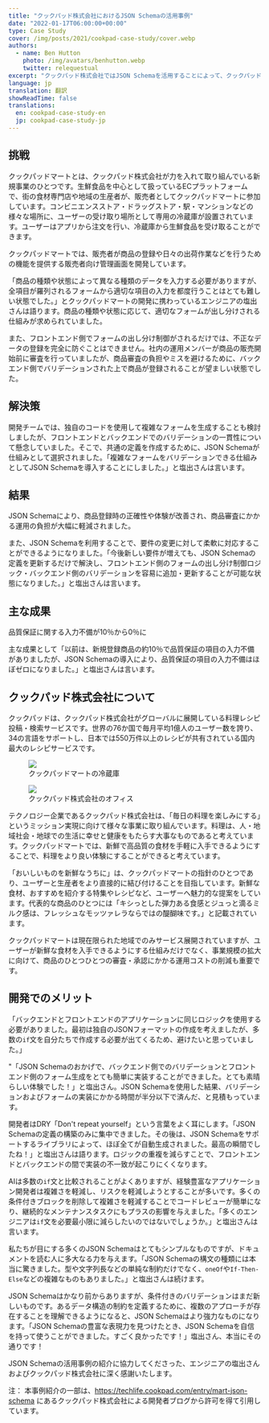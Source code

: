 ```yaml
---
title: "クックパッド株式会社におけるJSON Schemaの活用事例"
date: "2022-01-17T06:00:00+00:00"
type: Case Study
cover: /img/posts/2021/cookpad-case-study/cover.webp
authors:
  - name: Ben Hutton
    photo: /img/avatars/benhutton.webp
    twitter: relequestual
excerpt: "クックパッド株式会社ではJSON Schemaを活用することによって、クックパッドマートにおける販売者の商品登録時の正確性と体験を改善し、商品審査にかかる運営上の負担を大幅に軽減することができました。"
language: jp
translation: 翻訳
showReadTime: false
translations:
  en: cookpad-case-study-en
  jp: cookpad-case-study-jp
---
```


## 挑戦

クックパッドマートとは、クックパッド株式会社が力を入れて取り組んでいる新規事業のひとつです。生鮮食品を中心として扱っているECプラットフォームで、街の食材専門店や地域の生産者が、販売者としてクックパッドマートに参加しています。コンビニエンスストア・ドラッグストア・駅・マンションなどの様々な場所に、ユーザーの受け取り場所として専用の冷蔵庫が設置されています。ユーザーはアプリから注文を行い、冷蔵庫から生鮮食品を受け取ることができます。

クックパッドマートでは、販売者が商品の登録や日々の出荷作業などを行うための機能を提供する販売者向け管理画面を開発しています。

「商品の種類や状態によって異なる種類のデータを入力する必要がありますが、全項目が羅列されるフォームから適切な項目の入力を都度行うことはとても難しい状態でした。」とクックパッドマートの開発に携わっているエンジニアの塩出さんは語ります。商品の種類や状態に応じて、適切なフォームが出し分けされる仕組みが求められていました。

また、フロントエンド側でフォームの出し分け制御がされるだけでは、不正なデータの登録を完全に防ぐことはできません。社内の運用メンバーが商品の販売開始前に審査を行っていましたが、商品審査の負担やミスを避けるために、バックエンド側でバリデーションされた上で商品が登録されることが望ましい状態でした。

## 解決策

開発チームでは、独自のコードを使用して複雑なフォームを生成することも検討しましたが、フロントエンドとバックエンドでのバリデーションの一貫性について懸念していました。そこで、共通の定義を作成するために、JSON Schemaが仕組みとして選択されました。「複雑なフォームをバリデーションできる仕組みとしてJSON Schemaを導入することにしました。」と塩出さんは言います。

## 結果

JSON Schemaにより、商品登録時の正確性や体験が改善され、商品審査にかかる運用の負担が大幅に軽減されました。

また、JSON Schemaを利用することで、要件の変更に対して柔軟に対応することができるようになりました。「今後新しい要件が増えても、JSON Schemaの定義を更新するだけで解決し、フロントエンド側のフォームの出し分け制御ロジック・バックエンド側のバリデーションを容易に追加・更新することが可能な状態になりました。」と塩出さんは言います。


## 主な成果

<span className="text-3xl">品質保証に関する入力不備が10％から0％に</span>

主な成果として「以前は、新規登録商品の約10％で品質保証の項目の入力不備がありましたが、JSON Schemaの導入により、品質保証の項目の入力不備はほぼゼロになりました。」と塩出さんは言います。

## クックパッド株式会社について

<p className="text-2xl my-10">クックパッドは、クックパッド株式会社がグローバルに展開している料理レシピ投稿・検索サービスです。世界の76か国で毎月平均1億人のユーザー数を誇り、34の言語をサポートし、日本では550万件以上のレシピが共有されている国内最大のレシピサービスです。</p>

<div className="container flex flex-col sm:flex-row sm:space-x-4 space-y-4 sm:space-y-0 place-content-between">
  <figure className="group m-auto">
    <img className="flex-1 " src="/blog/img/posts/2021/cookpad-case-study/fridge.webp" />
    <figcaption className="absolute text-l -mt-6 px-4 bg-gray-600 bg-opacity-50">
        <span className="text-white">クックパッドマートの冷蔵庫</span>
    </figcaption>
  </figure>
  <figure className="group m-auto">
    <img className="flex-1" src="/blog/img/posts/2021/cookpad-case-study/office.webp" />
    <figcaption className="absolute text-l -mt-6 px-4 bg-gray-600 bg-opacity-50">
        <span className="text-white">クックパッド株式会社のオフィス</span>
    </figcaption>
  </figure>
</div>

テクノロジー企業であるクックパッド株式会社は、「毎日の料理を楽しみにする」というミッション実現に向けて様々な事業に取り組んでいます。料理は、人・地域社会・地球での生活に幸せと健康をもたらす大事なものであると考えています。クックパッドマートでは、新鮮で高品質の食材を手軽に入手できるようにすることで、料理をより良い体験にすることができると考えています。

「おいしいものを新鮮なうちに」は、クックパッドマートの指針のひとつであり、ユーザーと生産者をより直接的に結び付けることを目指しています。新鮮な食材、おすすめを紹介する特集やレシピなど、ユーザーへ魅力的な提案をしています。代表的な商品のひとつには「キシっとした弾力ある食感とジュっと滴るミルク感は、フレッシュなモッツァレラならではの醍醐味です。」と記載されています。

クックパッドマートは現在限られた地域でのみサービス展開されていますが、ユーザーが新鮮な食材を入手できるようにする仕組みだけでなく、事業規模の拡大に向けて、商品のひとつひとつの審査・承認にかかる運用コストの削減も重要です。


## 開発でのメリット

「バックエンドとフロントエンドのアプリケーションに同じロジックを使用する必要がありました。最初は独自のJSONフォーマットの作成を考えましたが、多数の`if`文を自分たちで作成する必要が出てくるため、避けたいと思っていました。」

<p className="text-2xl my-10">"「JSON Schemaのおかげで、バックエンド側でのバリデーションとフロントエンド側のフォーム生成をとても簡単に実装することができました。とても素晴らしい体験でした！」と塩出さん。JSON Schemaを使用した結果、バリデーションおよびフォームの実装にかかる時間が半分以下で済んだ、と見積もっています。</p>

開発者はDRY「Don't repeat yourself」という言葉をよく耳にします。「JSON Schemaの定義の構築のみに集中できました。その後は、JSON Schemaをサポートするライブラリによって、ほぼ全てが自動生成されました。最高の瞬間でしたね！」と塩出さんは語ります。ロジックの重複を減らすことで、フロントエンドとバックエンドの間で実装の不一致が起こりにくくなります。

AIは多数の`if`文と比較されることがよくありますが、経験豊富なアプリケーション開発者は複雑さを軽減し、リスクを軽減しようとすることが多いです。多くの条件付きブロックを削除して複雑さを軽減することでコードレビューが簡単になり、継続的なメンテナンスタスクにもプラスの影響を与えました。「多くのエンジニアは`if`文を必要最小限に減らしたいのではないでしょうか。」と塩出さんは言います。

私たちが目にする多くのJSON Schemaはとてもシンプルなものですが、ドキュメントを読む人に多大なる力を与えます。「JSON Schemaの構文の種類には本当に驚きました。型や文字列長などの単純な制約だけでなく、`oneOf`や`If-Then-Else`などの複雑なものもありました。」と塩出さんは続けます。

JSON Schemaはかなり前からありますが、条件付きのバリデーションはまだ新しいものです。あるデータ構造の制約を定義するために、複数のアプローチが存在することを理解できるようになると、JSON Schemaはより強力なものになります。「JSON Schemaの豊富な表現力を見つけたとき、JSON Schemaを自信を持って使うことができました。すごく良かったです！」塩出さん、本当にその通りです！

JSON Schemaの活用事例の紹介に協力してくださった、エンジニアの塩出さんおよびクックパッド株式会社に深く感謝いたします。

注：
本事例紹介の一部は、https://techlife.cookpad.com/entry/mart-json-schema にあるクックパッド株式会社による開発者ブログから許可を得て引用しています。
